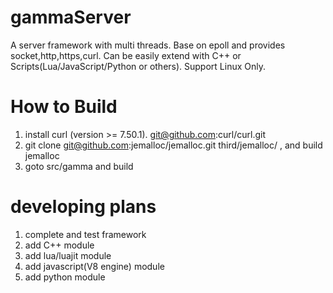 # gammaServer
A server framework with multi threads. Base on epoll and provides socket,http,https,curl. Can be easily extend with C++ or Scripts(Lua/JavaScript/Python or others). Support Linux Only.

# How to Build
1) install curl (version >= 7.50.1). git@github.com:curl/curl.git 
2) git clone git@github.com:jemalloc/jemalloc.git third/jemalloc/ , and build jemalloc
3) goto src/gamma and build

# developing plans
1) complete and test framework
2) add C++ module
3) add lua/luajit module
4) add javascript(V8 engine) module
5) add python module

